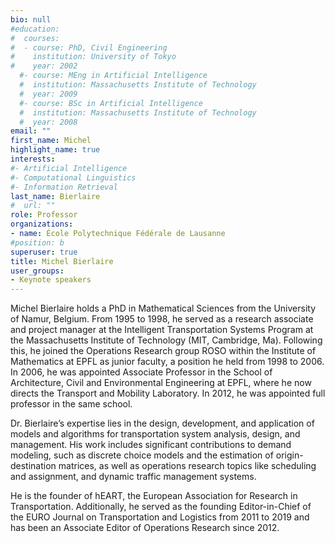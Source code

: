 ```yaml
---
bio: null
#education:
#  courses:
#  - course: PhD, Civil Engineering
#    institution: University of Tokyo
#    year: 2002
  #- course: MEng in Artificial Intelligence
  #  institution: Massachusetts Institute of Technology
  #  year: 2009
  #- course: BSc in Artificial Intelligence
  #  institution: Massachusetts Institute of Technology
  #  year: 2008
email: ""
first_name: Michel
highlight_name: true
interests:
#- Artificial Intelligence
#- Computational Linguistics
#- Information Retrieval
last_name: Bierlaire
#  url: ""
role: Professor
organizations:
- name: École Polytechnique Fédérale de Lausanne
#position: b
superuser: true
title: Michel Bierlaire
user_groups:
- Keynote speakers
---
```


Michel Bierlaire holds a PhD in Mathematical Sciences from the University of Namur, Belgium. From 1995 to 1998, he served as a research associate and project manager at the Intelligent Transportation Systems Program at the Massachusetts Institute of Technology (MIT, Cambridge, Ma). Following this, he joined the Operations Research group ROSO within the Institute of Mathematics at EPFL as junior faculty, a position he held from 1998 to 2006. In 2006, he was appointed Associate Professor in the School of Architecture, Civil and Environmental Engineering at EPFL, where he now directs the Transport and Mobility Laboratory. In 2012, he was appointed full professor in the same school. 

Dr. Bierlaire’s expertise lies in the design, development, and application of models and algorithms for transportation system analysis, design, and management. His work includes significant contributions to demand modeling, such as discrete choice models and the estimation of origin-destination matrices, as well as operations research topics like scheduling and assignment, and dynamic traffic management systems.

He is the founder of hEART, the European Association for Research in Transportation. Additionally, he served as the founding Editor-in-Chief of the EURO Journal on Transportation and Logistics from 2011 to 2019 and has been an Associate Editor of Operations Research since 2012.


